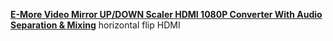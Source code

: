 [**E-More Video Mirror UP/DOWN Scaler HDMI 1080P Converter With Audio Separation & Mixing**](https://www.amazon.com/More%C2%AE-Mirror-Scaler-Converter-Separation/dp/B00MWWF2G6)
horizontal flip  HDMI